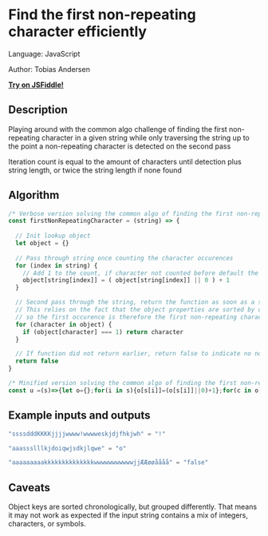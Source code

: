 # Find the first non-repeating character efficiently
Language:   JavaScript

Author:     Tobias Andersen

**[Try on JSFiddle!](https://jsfiddle.net/xf06wups/)**

## Description
Playing around with the common algo challenge of finding the first non-repeating character
in a given string while only traversing the string up to the point a non-repeating character is detected on the second pass

Iteration count is equal to the amount of characters until detection plus string length, or twice the string length if none found

## Algorithm
```javascript
/* Verbose version solving the common algo of finding the first non-repeating character */
const firstNonRepeatingCharacter = (string) => {
  
  // Init lookup object
  let object = {}
  
  // Pass through string once counting the character occurences
  for (index in string) {
    // Add 1 to the count, if character not counted before default the pre-count value as 0
    object[string[index]] = ( object[string[index]] || 0 ) + 1
  }

  // Second pass through the string, return the function as soon as a single count has been detected.
  // This relies on the fact that the object properties are sorted by order of insertion,
  // so the first occurence is therefore the first non-repeating character
  for (character in object) {
    if (object[character] === 1) return character
  }

  // If function did not return earlier, return false to indicate no non-repeating characters
  return false
}

/* Minified version solving the common algo of finding the first non-repeating character */
const u =(s)=>{let o={};for(i in s){o[s[i]]=(o[s[i]]||0)+1};for(c in o){if(o[c]===1)return c}return false}
```

## Example inputs and outputs
```javascript
"ssssdddKKKKjjjjwwww!wwwweskjdjfhkjwh" = "!"
```

```javascript
"aaassslllkjdoiqwjsdkjlqwe" = "o"
```

```javascript
"aaaaaaaaakkkkkkkkkkkkkkwwwwwwwwwwwjjÆÆøøåååå" = "false"
```

## Caveats
Object keys are sorted chronologically, but grouped differently. That means it may not work as expected if the input string contains a mix of integers, characters, or symbols.
